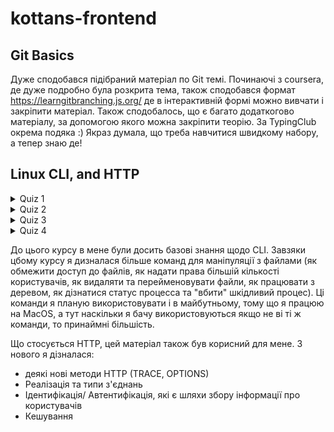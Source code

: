 # kottans-frontend

## Git Basics

Дуже сподобався підібраний матеріал по Git темі. Починаючі з coursera, де дуже подробно була розкрита тема, також
сподобався формат https://learngitbranching.js.org/ де в інтерактивній формі можно вивчати і закріпити матеріал. Також
сподобалось, що є багато додаткогово матеріалу, за допомогою якого можна закріпити теорію. За TypingClub окрема
подяка :) Якраз думала, що треба навчитися швидкому набору, а тепер знаю де!

## Linux CLI, and HTTP

<details><summary>Quiz 1</summary>

<p>
![Quiz 1](task_linux_cli/Screenshot1.png)
</p>
</details>

<details><summary>Quiz 2</summary>

<p>
![Quiz 2](task_linux_cli/Screenshot2.png)
</p>
</details>

<details><summary>Quiz 3</summary>

<p>
![Quiz 3](task_linux_cli/Screenshot3.png)
</p>
</details>

<details><summary>Quiz 4</summary>

<p>
![Quiz 4](task_linux_cli/Screenshot4.png)
</p>
</details>

До цього курсу в мене були досить базові знання щодо CLI. Завзяки цбому курсу я дизналася більше команд для маніпуляції
з файлами (як обмежити доступ до файлів, як надати права більшій кількості користувачів, як видаляти та перейменовувати
файли, як працювати з деревом, як дізнатися статус процесса та "вбити" шкідливий процес). Ці команди я планую
використовувати і в майбутньому, тому що я працюю на MacOS, а тут наскільки я бачу використовуються якщо не ві ті ж
команди, то принаймні більшість. 

Що стосується HTTP, цей матеріал також був корисний для мене. З нового я дізналася:
- деякі нові методи HTTP (TRACE, OPTIONS)
- Реалізація та типи з'єднань
- Ідентифікація/ Автентифікація, які є шляхи збору інформації про користувачів
- Кешування


